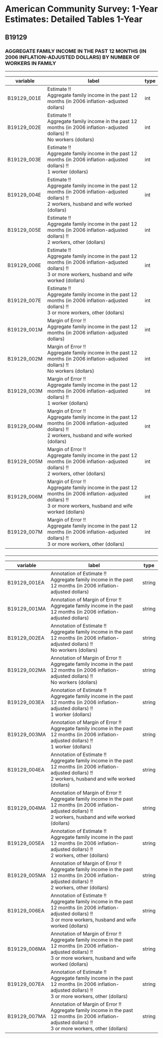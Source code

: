 # American Community Survey: 1-Year Estimates: Detailed Tables 1-Year

## B19129

### AGGREGATE FAMILY INCOME IN THE PAST 12 MONTHS (IN 2006 INFLATION-ADJUSTED DOLLARS) BY NUMBER OF WORKERS IN FAMILY

___

| variable | label | type |
| ----- | ----- | ----- |
| B19129_001E | Estimate !!<br>Aggregate family income in the past 12 months (in 2006 inflation-adjusted dollars) | int |
| B19129_002E | Estimate !!<br>Aggregate family income in the past 12 months (in 2006 inflation-adjusted dollars) !!<br>No workers (dollars) | int |
| B19129_003E | Estimate !!<br>Aggregate family income in the past 12 months (in 2006 inflation-adjusted dollars) !!<br>1 worker (dollars) | int |
| B19129_004E | Estimate !!<br>Aggregate family income in the past 12 months (in 2006 inflation-adjusted dollars) !!<br>2 workers, husband and wife worked (dollars) | int |
| B19129_005E | Estimate !!<br>Aggregate family income in the past 12 months (in 2006 inflation-adjusted dollars) !!<br>2 workers, other (dollars) | int |
| B19129_006E | Estimate !!<br>Aggregate family income in the past 12 months (in 2006 inflation-adjusted dollars) !!<br>3 or more workers, husband and wife worked (dollars) | int |
| B19129_007E | Estimate !!<br>Aggregate family income in the past 12 months (in 2006 inflation-adjusted dollars) !!<br>3 or more workers, other (dollars) | int |
| B19129_001M | Margin of Error !!<br>Aggregate family income in the past 12 months (in 2006 inflation-adjusted dollars) | int |
| B19129_002M | Margin of Error !!<br>Aggregate family income in the past 12 months (in 2006 inflation-adjusted dollars) !!<br>No workers (dollars) | int |
| B19129_003M | Margin of Error !!<br>Aggregate family income in the past 12 months (in 2006 inflation-adjusted dollars) !!<br>1 worker (dollars) | int |
| B19129_004M | Margin of Error !!<br>Aggregate family income in the past 12 months (in 2006 inflation-adjusted dollars) !!<br>2 workers, husband and wife worked (dollars) | int |
| B19129_005M | Margin of Error !!<br>Aggregate family income in the past 12 months (in 2006 inflation-adjusted dollars) !!<br>2 workers, other (dollars) | int |
| B19129_006M | Margin of Error !!<br>Aggregate family income in the past 12 months (in 2006 inflation-adjusted dollars) !!<br>3 or more workers, husband and wife worked (dollars) | int |
| B19129_007M | Margin of Error !!<br>Aggregate family income in the past 12 months (in 2006 inflation-adjusted dollars) !!<br>3 or more workers, other (dollars) | int |
### 

___

| variable | label | type |
| ----- | ----- | ----- |
| B19129_001EA | Annotation of Estimate !!<br>Aggregate family income in the past 12 months (in 2006 inflation-adjusted dollars) | string |
| B19129_001MA | Annotation of Margin of Error !!<br>Aggregate family income in the past 12 months (in 2006 inflation-adjusted dollars) | string |
| B19129_002EA | Annotation of Estimate !!<br>Aggregate family income in the past 12 months (in 2006 inflation-adjusted dollars) !!<br>No workers (dollars) | string |
| B19129_002MA | Annotation of Margin of Error !!<br>Aggregate family income in the past 12 months (in 2006 inflation-adjusted dollars) !!<br>No workers (dollars) | string |
| B19129_003EA | Annotation of Estimate !!<br>Aggregate family income in the past 12 months (in 2006 inflation-adjusted dollars) !!<br>1 worker (dollars) | string |
| B19129_003MA | Annotation of Margin of Error !!<br>Aggregate family income in the past 12 months (in 2006 inflation-adjusted dollars) !!<br>1 worker (dollars) | string |
| B19129_004EA | Annotation of Estimate !!<br>Aggregate family income in the past 12 months (in 2006 inflation-adjusted dollars) !!<br>2 workers, husband and wife worked (dollars) | string |
| B19129_004MA | Annotation of Margin of Error !!<br>Aggregate family income in the past 12 months (in 2006 inflation-adjusted dollars) !!<br>2 workers, husband and wife worked (dollars) | string |
| B19129_005EA | Annotation of Estimate !!<br>Aggregate family income in the past 12 months (in 2006 inflation-adjusted dollars) !!<br>2 workers, other (dollars) | string |
| B19129_005MA | Annotation of Margin of Error !!<br>Aggregate family income in the past 12 months (in 2006 inflation-adjusted dollars) !!<br>2 workers, other (dollars) | string |
| B19129_006EA | Annotation of Estimate !!<br>Aggregate family income in the past 12 months (in 2006 inflation-adjusted dollars) !!<br>3 or more workers, husband and wife worked (dollars) | string |
| B19129_006MA | Annotation of Margin of Error !!<br>Aggregate family income in the past 12 months (in 2006 inflation-adjusted dollars) !!<br>3 or more workers, husband and wife worked (dollars) | string |
| B19129_007EA | Annotation of Estimate !!<br>Aggregate family income in the past 12 months (in 2006 inflation-adjusted dollars) !!<br>3 or more workers, other (dollars) | string |
| B19129_007MA | Annotation of Margin of Error !!<br>Aggregate family income in the past 12 months (in 2006 inflation-adjusted dollars) !!<br>3 or more workers, other (dollars) | string |

